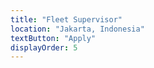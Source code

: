 ```yaml
---
title: "Fleet Supervisor"
location: "Jakarta, Indonesia"
textButton: "Apply"
displayOrder: 5
---
```

